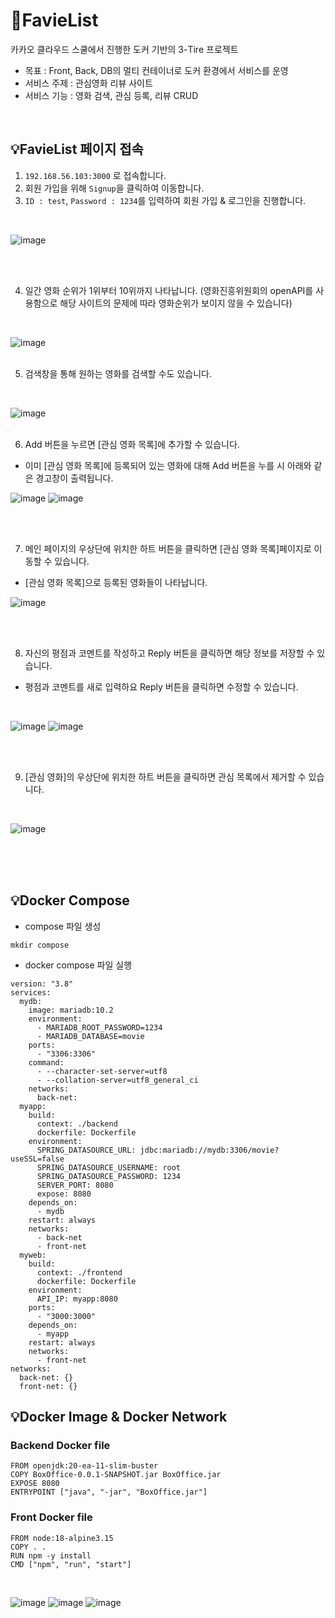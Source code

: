 
# 🍿FavieList
카카오 클라우드 스쿨에서 진행한 도커 기반의 3-Tire 프로젝트
* 목표 : Front, Back, DB의 멀티 컨테이너로 도커 환경에서 서비스를 운영
* 서비스 주제 : 관심영화 리뷰 사이트
* 서비스 기능 : 영화 검색, 관심 등록, 리뷰 CRUD

<br>

## 💡FavieList 페이지 접속
1. `192.168.56.103:3000` 로 접속합니다.
2. 회원 가입을 위해 `Signup`을 클릭하여 이동합니다.
3. `ID : test`, `Password : 1234`를 입력하여 회원 가입 & 로그인을 진행합니다.
<br>

![image](https://user-images.githubusercontent.com/73453283/204574236-36dff68b-06ee-4b26-a374-3d2a912e7791.png)

<br>
<br>

4. 일간 영화 순위가 1위부터 10위까지 나타납니다.
(영화진흥위원회의 openAPI를 사용함으로 해당 사이트의 문제에 따라 영화순위가 보이지 않을 수 있습니다)
<br>

![image](https://user-images.githubusercontent.com/73453283/204575486-6ee082d7-7c35-4971-9f79-f14aeab758c8.png)
<br>
<br>

5. 검색창을 통해 원하는 영화를 검색할 수도 있습니다.
<br>

![image](https://user-images.githubusercontent.com/73453283/204574357-570ccfcb-195f-48d8-8223-982a51178a13.png)
<br>
<br>

6. Add 버튼을 누르면 [관심 영화 목록]에 추가할 수 있습니다.
* 이미 [관심 영화 목록]에 등록되어 있는 영화에 대해 Add 버튼을 누를 시 아래와 같은 경고창이 출력됩니다.<br>

![image](https://user-images.githubusercontent.com/73453283/204576365-08d5d462-c485-45c5-a370-336fe02c9841.png)
![image](https://user-images.githubusercontent.com/73453283/204576395-e21c094f-9dd4-4e09-8c76-92124e9c19c4.png)

<br>
<br>

7. 메인 페이지의 우상단에 위치한 하트 버튼을 클릭하면 [관심 영화 목록]페이지로 이동할 수 있습니다.
* [관심 영화 목록]으로 등록된 영화들이 나타납니다.

![image](https://user-images.githubusercontent.com/73453283/204574465-41267044-eaf7-407f-a7bc-3d7326f030ca.png)

<br>
<br>

8. 자신의 평점과 코멘트를 작성하고 Reply 버튼을 클릭하면 해당 정보를 저장할 수 있습니다.
* 평점과 코멘트를 새로 입력하요 Reply 버튼을 클릭하면 수정할 수 있습니다.
<br>

![image](https://user-images.githubusercontent.com/73453283/204574553-23de887c-4a86-45bc-9d90-7b245d279ccd.png)
![image](https://user-images.githubusercontent.com/73453283/204577963-9f94258e-b084-4d1d-a43c-633ee44d4f08.png)

<br>
<br>

9. [관심 영화]의 우상단에 위치한 하트 버튼을 클릭하면 관심 목록에서 제거할 수 있습니다.
<br>

![image](https://user-images.githubusercontent.com/73453283/204578117-b57020dc-1678-41ab-901d-19ddb710b80f.png)

<br>
<br>
<br>

## 💡Docker Compose
* compose 파일 생성
```
mkdir compose
```
* docker compose 파일 실행 
```
version: "3.8"
services:
  mydb:
    image: mariadb:10.2
    environment:
      - MARIADB_ROOT_PASSWORD=1234
      - MARIADB_DATABASE=movie
    ports:
      - "3306:3306"
    command:
      - --character-set-server=utf8
      - --collation-server=utf8_general_ci
    networks:
      back-net:
  myapp:
    build:
      context: ./backend
      dockerfile: Dockerfile
    environment:
      SPRING_DATASOURCE_URL: jdbc:mariadb://mydb:3306/movie?useSSL=false
      SPRING_DATASOURCE_USERNAME: root
      SPRING_DATASOURCE_PASSWORD: 1234
      SERVER_PORT: 8080
      expose: 8080
    depends_on:
      - mydb
    restart: always
    networks:
      - back-net
      - front-net
  myweb:
    build:
      context: ./frontend
      dockerfile: Dockerfile
    environment:
      API_IP: myapp:8080
    ports:
      - "3000:3000"
    depends_on:
      - myapp
    restart: always
    networks:
      - front-net
networks:
  back-net: {}
  front-net: {}
```

## 💡Docker Image & Docker Network 
### Backend Docker file
```
FROM openjdk:20-ea-11-slim-buster
COPY BoxOffice-0.0.1-SNAPSHOT.jar BoxOffice.jar
EXPOSE 8080
ENTRYPOINT ["java", "-jar", "BoxOffice.jar"]
```

### Front Docker file
```
FROM node:18-alpine3.15
COPY . .
RUN npm -y install
CMD ["npm", "run", "start"]
```
<br>

![image](https://user-images.githubusercontent.com/73453283/204580370-21504754-5d95-4eda-a439-c4afd211190f.png)
![image](https://user-images.githubusercontent.com/73453283/204569943-aae5d6f6-c272-4df4-8a21-a81b81ecf082.png)
![image](https://user-images.githubusercontent.com/73453283/204570069-796b672f-8923-4a39-b34e-f7a3ed2b850f.png)

